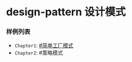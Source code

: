 # design-pattern 设计模式

### 样例列表

- `Chapter1`: [#简单工厂模式](https://www.jianshu.com/p/d29bce699f3f)
- `Chapter2`: #策略模式

